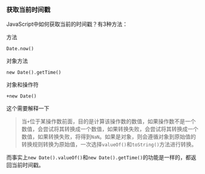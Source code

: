### 获取当前时间戳

JavaScript中如何获取当前的时间戳？有3种方法：

方法

```
Date.now()
```

对象方法

```
new Date().getTime()
```

对象和操作符

```
+new Date()
```

这个需要解释一下

>当`+`位于某操作数前面，目的是计算该操作数的数值，如果操作数不是一个数值，会尝试将其转换成一个数值，如果转换失败，会尝试将其转换成一个数值，如果转换失败，将得到`NaN`。如果是对象，则会遵循对象到原始值的转换规则转换为原始值，一次选择`valueOf()`和`toString()`方法进行转换。

而事实上`new Date().valueOf()`和`new Date().getTime()`的功能是一样的，都返回当前时间戳。